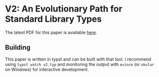 # V2: An Evolutionary Path for Standard Library Types

The latest PDF for this paper is available
[here](https://camio.github.io/v2/v2.pdf).

## Building

This paper is written in typst and can be built with that tool. I recommend
using `typst watch v2.typ` and monitoring the output with `evince` (or `okular`
on Windows) for interactive development.
